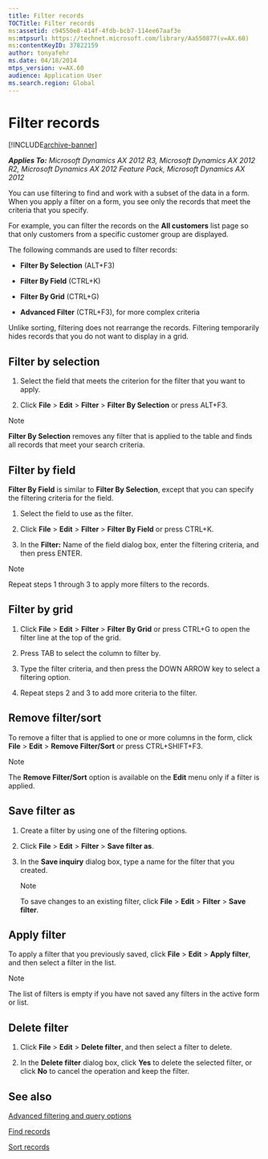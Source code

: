```yaml
---
title: Filter records
TOCTitle: Filter records
ms:assetid: c94550e8-414f-4fdb-bcb7-114ee67aaf3e
ms:mtpsurl: https://technet.microsoft.com/library/Aa550877(v=AX.60)
ms:contentKeyID: 37822159
author: tonyafehr
ms.date: 04/18/2014
mtps_version: v=AX.60
audience: Application User
ms.search.region: Global
---
```


# Filter records 


[!INCLUDE[archive-banner](includes/archive-banner.md)]


_**Applies To:** Microsoft Dynamics AX 2012 R3, Microsoft Dynamics AX 2012 R2, Microsoft Dynamics AX 2012 Feature Pack, Microsoft Dynamics AX 2012_

You can use filtering to find and work with a subset of the data in a form. When you apply a filter on a form, you see only the records that meet the criteria that you specify.

For example, you can filter the records on the **All customers** list page so that only customers from a specific customer group are displayed.

The following commands are used to filter records:

  - **Filter By Selection** (ALT+F3)

  - **Filter By Field** (CTRL+K)

  - **Filter By Grid** (CTRL+G)

  - **Advanced Filter** (CTRL+F3), for more complex criteria

Unlike sorting, filtering does not rearrange the records. Filtering temporarily hides records that you do not want to display in a grid.

## Filter by selection

1.  Select the field that meets the criterion for the filter that you want to apply.

2.  Click **File** \> **Edit** \> **Filter** \> **Filter By Selection** or press ALT+F3.


> [!NOTE]
> <P><STRONG>Filter By Selection</STRONG> removes any filter that is applied to the table and finds all records that meet your search criteria.</P>



## Filter by field

**Filter By Field** is similar to **Filter By Selection**, except that you can specify the filtering criteria for the field.

1.  Select the field to use as the filter.

2.  Click **File** \> **Edit** \> **Filter** \> **Filter By Field** or press CTRL+K.

3.  In the **Filter:** Name of the field dialog box, enter the filtering criteria, and then press ENTER.


> [!NOTE]
> <P>Repeat steps 1 through 3 to apply more filters to the records.</P>



## Filter by grid

1.  Click **File** \> **Edit** \> **Filter** \> **Filter By Grid** or press CTRL+G to open the filter line at the top of the grid.

2.  Press TAB to select the column to filter by.

3.  Type the filter criteria, and then press the DOWN ARROW key to select a filtering option.

4.  Repeat steps 2 and 3 to add more criteria to the filter.

## Remove filter/sort

To remove a filter that is applied to one or more columns in the form, click **File** \> **Edit** \> **Remove Filter/Sort** or press CTRL+SHIFT+F3.


> [!NOTE]
> <P>The <STRONG>Remove Filter/Sort</STRONG> option is available on the <STRONG>Edit</STRONG> menu only if a filter is applied.</P>



## Save filter as

1.  Create a filter by using one of the filtering options.

2.  Click **File** \> **Edit** \> **Filter** \> **Save filter as**.

3.  In the **Save inquiry** dialog box, type a name for the filter that you created.
    

    > [!NOTE]
    > <P>To save changes to an existing filter, click <STRONG>File</STRONG> &gt; <STRONG>Edit</STRONG> &gt; <STRONG>Filter</STRONG> &gt; <STRONG>Save filter</STRONG>.</P>



## Apply filter

To apply a filter that you previously saved, click **File** \> **Edit** \> **Apply filter**, and then select a filter in the list.


> [!NOTE]
> <P>The list of filters is empty if you have not saved any filters in the active form or list.</P>



## Delete filter

1.  Click **File** \> **Edit** \> **Delete filter**, and then select a filter to delete.

2.  In the **Delete filter** dialog box, click **Yes** to delete the selected filter, or click **No** to cancel the operation and keep the filter.

## See also

[Advanced filtering and query options](advanced-filtering-and-query-options.md)

[Find records](find-records.md)

[Sort records](sort-records.md)

  


